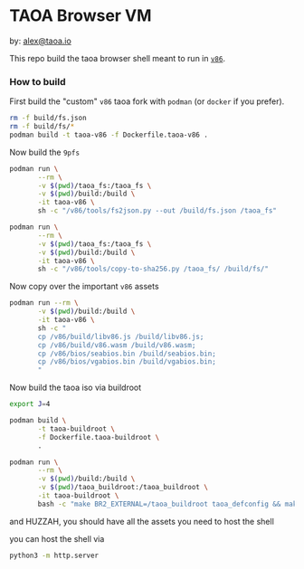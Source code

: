 # TAOA Browser VM

by: alex@taoa.io

This repo build the taoa browser shell meant to run in [`v86`](https://github.com/copy/v86/).

### How to build

First build the "custom" `v86` taoa fork with `podman` (or `docker` if you prefer).

```bash
rm -f build/fs.json
rm -f build/fs/*
podman build -t taoa-v86 -f Dockerfile.taoa-v86 .
```

Now build the `9pfs`

```bash
podman run \
       --rm \
       -v $(pwd)/taoa_fs:/taoa_fs \
       -v $(pwd)/build:/build \
       -it taoa-v86 \
       sh -c "/v86/tools/fs2json.py --out /build/fs.json /taoa_fs"

podman run \
       --rm \
       -v $(pwd)/taoa_fs:/taoa_fs \
       -v $(pwd)/build:/build \
       -it taoa-v86 \
       sh -c "/v86/tools/copy-to-sha256.py /taoa_fs/ /build/fs/"
```

Now copy over the important `v86` assets

```bash
podman run --rm \
       -v $(pwd)/build:/build \
       -it taoa-v86 \
       sh -c "
       cp /v86/build/libv86.js /build/libv86.js;
       cp /v86/build/v86.wasm /build/v86.wasm;
       cp /v86/bios/seabios.bin /build/seabios.bin;
       cp /v86/bios/vgabios.bin /build/vgabios.bin;
       "
```

Now build the taoa iso via buildroot

```bash
export J=4

podman build \
       -t taoa-buildroot \
       -f Dockerfile.taoa-buildroot \
       .

podman run \
       --rm \
       -v $(pwd)/build:/build \
       -v $(pwd)/taoa_buildroot:/taoa_buildroot \
       -it taoa-buildroot \
       bash -c "make BR2_EXTERNAL=/taoa_buildroot taoa_defconfig && make -j${J} && sudo cp output/images/rootfs.iso9660 /build/taoa.iso"
```

and HUZZAH, you should have all the assets you need to host the shell

you can host the shell via

```bash
python3 -m http.server
```

